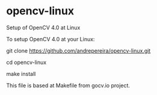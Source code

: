 # opencv-linux
Setup of OpenCV 4.0 at Linux

To setup OpenCV 4.0 at your Linux:

git clone https://github.com/andrepereira/opencv-linux.git

cd opencv-linux

make install

This file is based at Makefile from gocv.io project.
